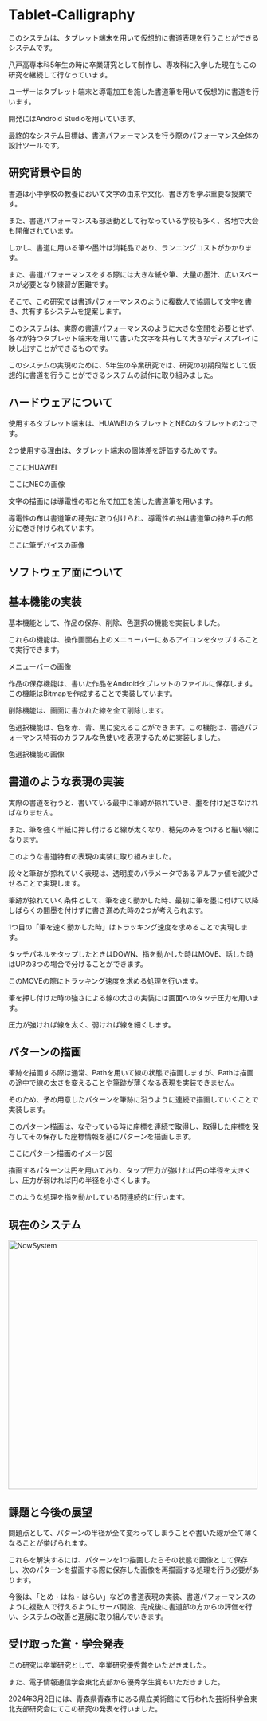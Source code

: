 # Tablet-Calligraphy

このシステムは、タブレット端末を用いて仮想的に書道表現を行うことができるシステムです。

八戸高専本科5年生の時に卒業研究として制作し、専攻科に入学した現在もこの研究を継続して行なっています。

ユーザーはタブレット端末と導電加工を施した書道筆を用いて仮想的に書道を行います。

開発にはAndroid Studioを用いています。

最終的なシステム目標は、書道パフォーマンスを行う際のパフォーマンス全体の設計ツールです。


## 研究背景や目的

書道は小中学校の教養において文字の由来や文化、書き方を学ぶ重要な授業です。

また、書道パフォーマンスも部活動として行なっている学校も多く、各地で大会も開催されています。

しかし、書道に用いる筆や墨汁は消耗品であり、ランニングコストがかかります。

また、書道パフォーマンスをする際には大きな紙や筆、大量の墨汁、広いスペースが必要となり練習が困難です。

そこで、この研究では書道パフォーマンスのように複数人で協調して文字を書き、共有するシステムを提案します。

このシステムは、実際の書道パフォーマンスのように大きな空間を必要とせず、各々が持つタブレット端末を用いて書いた文字を共有して大きなディスプレイに映し出すことができるものです。

このシステムの実現のために、5年生の卒業研究では、研究の初期段階として仮想的に書道を行うことができるシステムの試作に取り組みました。



## ハードウェアについて

使用するタブレット端末は、HUAWEIのタブレットとNECのタブレットの2つです。

2つ使用する理由は、タブレット端末の個体差を評価するためです。

ここにHUAWEI

ここにNECの画像


文字の描画には導電性の布と糸で加工を施した書道筆を用います。

導電性の布は書道筆の穂先に取り付けられ、導電性の糸は書道筆の持ち手の部分に巻き付けられています。

ここに筆デバイスの画像



## ソフトウェア面について

## 基本機能の実装

基本機能として、作品の保存、削除、色選択の機能を実装しました。

これらの機能は、操作画面右上のメニューバーにあるアイコンをタップすることで実行できます。

メニューバーの画像

作品の保存機能は、書いた作品をAndroidタブレットのファイルに保存します。この機能はBitmapを作成することで実装しています。

削除機能は、画面に書かれた線を全て削除します。

色選択機能は、色を赤、青、黒に変えることができます。この機能は、書道パフォーマンス特有のカラフルな色使いを表現するために実装しました。

色選択機能の画像


## 書道のような表現の実装

実際の書道を行うと、書いている最中に筆跡が掠れていき、墨を付け足さなければなりません。

また、筆を強く半紙に押し付けると線が太くなり、穂先のみをつけると細い線になります。

このような書道特有の表現の実装に取り組みました。

段々と筆跡が掠れていく表現は、透明度のパラメータであるアルファ値を減少させることで実現します。

筆跡が掠れていく条件として、筆を速く動かした時、最初に筆を墨に付けて以降しばらくの間墨を付けずに書き進めた時の2つが考えられます。

1つ目の「筆を速く動かした時」はトラッキング速度を求めることで実現します。

タッチパネルをタップしたときはDOWN、指を動かした時はMOVE、話した時はUPの3つの場合で分けることができます。

このMOVEの際にトラッキング速度を求める処理を行います。

筆を押し付けた時の強さによる線の太さの実装には画面へのタッチ圧力を用います。

圧力が強ければ線を太く、弱ければ線を細くします。


## パターンの描画

筆跡を描画する際は通常、Pathを用いて線の状態で描画しますが、Pathは描画の途中で線の太さを変えることや筆跡が薄くなる表現を実装できません。

そのため、予め用意したパターンを筆跡に沿うように連続で描画していくことで実装します。

このパターン描画は、なぞっている時に座標を連続で取得し、取得した座標を保存してその保存した座標情報を基にパターンを描画します。

ここにパターン描画のイメージ図

描画するパターンは円を用いており、タップ圧力が強ければ円の半径を大きくし、圧力が弱ければ円の半径を小さくします。

このような処理を指を動かしている間連続的に行います。


## 現在のシステム

<img width="500" alt="NowSystem" src="https://github.com/Take-Kai/Tablet-Calligraphy/assets/169955027/e3e065ac-7758-4b90-aa72-a3f6f66c1ec4">



## 課題と今後の展望

問題点として、パターンの半径が全て変わってしまうことや書いた線が全て薄くなることが挙げられます。

これらを解決するには、パターンを1つ描画したらその状態で画像として保存し、次のパターンを描画する際に保存した画像を再描画する処理を行う必要があります。

今後は、「とめ・はね・はらい」などの書道表現の実装、書道パフォーマンスのように複数人で行えるようにサーバ開設、完成後に書道部の方からの評価を行い、システムの改善と進展に取り組んでいきます。



## 受け取った賞・学会発表

この研究は卒業研究として、卒業研究優秀賞をいただきました。

また、電子情報通信学会東北支部から優秀学生賞もいただきました。

2024年3月2日には、青森県青森市にある県立美術館にて行われた芸術科学会東北支部研究会にてこの研究の発表を行いました。





